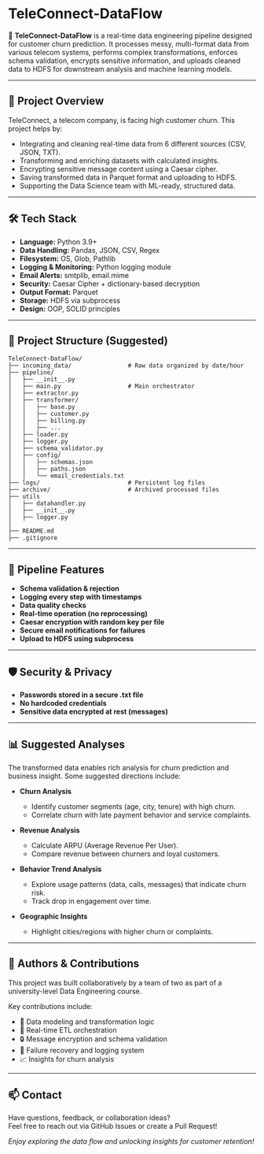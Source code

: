 # TeleConnect-DataFlow

📡 **TeleConnect-DataFlow** is a real-time data engineering pipeline designed for customer churn prediction. It processes messy, multi-format data from various telecom systems, performs complex transformations, enforces schema validation, encrypts sensitive information, and uploads cleaned data to HDFS for downstream analysis and machine learning models.

---
## 🚀 Project Overview

TeleConnect, a telecom company, is facing high customer churn. This project helps by:

- Integrating and cleaning real-time data from 6 different sources (CSV, JSON, TXT).
- Transforming and enriching datasets with calculated insights.
- Encrypting sensitive message content using a Caesar cipher.
- Saving transformed data in Parquet format and uploading to HDFS.
- Supporting the Data Science team with ML-ready, structured data.

---

## 🛠️ Tech Stack

- **Language:** Python 3.9+
- **Data Handling:** Pandas, JSON, CSV, Regex
- **Filesystem:** OS, Glob, Pathlib
- **Logging & Monitoring:** Python logging module
- **Email Alerts:** smtplib, email.mime
- **Security:** Caesar Cipher + dictionary-based decryption
- **Output Format:** Parquet
- **Storage:** HDFS via subprocess
- **Design:** OOP, SOLID principles

---

## 📂 Project Structure (Suggested)

```plaintext
TeleConnect-DataFlow/
├── incoming_data/                # Raw data organized by date/hour
├── pipeline/
│   ├── __init__.py
│   ├── main.py                   # Main orchestrator
│   ├── extractor.py
│   ├── transformer/
│   │   ├── base.py
│   │   ├── customer.py
│   │   ├── billing.py
│   │   ├── ...
│   ├── loader.py
│   ├── logger.py
│   ├── schema_validator.py
│   ├── config/
│   │   ├── schemas.json
│   │   ├── paths.json
│   │   └── email_credentials.txt
├── logs/                         # Persistent log files
├── archive/                      # Archived processed files
├── utils
│   ├── datahandler.py
│   ├── __init__.py
│   ├── logger.py
│
├── README.md
├── .gitignore
```
--- 

## 🔄 Pipeline Features

- **Schema validation & rejection**
- **Logging every step with timestamps**
- **Data quality checks**
- **Real-time operation (no reprocessing)**
- **Caesar encryption with random key per file**
- **Secure email notifications for failures**
- **Upload to HDFS using subprocess**

---

## 🛡 Security & Privacy

- **Passwords stored in a secure .txt file**
- **No hardcoded credentials**
- **Sensitive data encrypted at rest (messages)**

---

## 📊 Suggested Analyses

The transformed data enables rich analysis for churn prediction and business insight. Some suggested directions include:

- **Churn Analysis**
  - Identify customer segments (age, city, tenure) with high churn.
  - Correlate churn with late payment behavior and service complaints.

- **Revenue Analysis**
  - Calculate ARPU (Average Revenue Per User).
  - Compare revenue between churners and loyal customers.

- **Behavior Trend Analysis**
  - Explore usage patterns (data, calls, messages) that indicate churn risk.
  - Track drop in engagement over time.

- **Geographic Insights**
  - Highlight cities/regions with higher churn or complaints.

---

## 👥 Authors & Contributions

This project was built collaboratively by a team of two as part of a university-level Data Engineering course.

Key contributions include:
- 🧠 Data modeling and transformation logic
- 🧱 Real-time ETL orchestration
- 🔒 Message encryption and schema validation
- 🔔 Failure recovery and logging system
- 📈 Insights for churn analysis

---

## 📫 Contact

Have questions, feedback, or collaboration ideas?  
Feel free to reach out via GitHub Issues or create a Pull Request!


_Enjoy exploring the data flow and unlocking insights for customer retention!_
